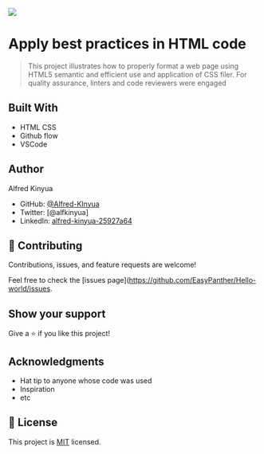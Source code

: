 ![](https://img.shields.io/badge/Microverse-blueviolet)

# Apply best practices in HTML code

> This project illustrates how to properly format a web page using HTML5 semantic and efficient use and application of CSS filer.
For quality assurance, linters and code reviewers were engaged 



## Built With

- HTML CSS
- Github flow
- VSCode

## Author
Alfred Kinyua

- GitHub: [@Alfred-KInyua](https://github.com/Alfred-KInyua/)
- Twitter: [@alfkinyua]
- LinkedIn: [alfred-kinyua-25927a64](linkedin.com/in/alfred-kinyua-25927a64)


## 🤝 Contributing

Contributions, issues, and feature requests are welcome!

Feel free to check the [issues page](https://github.com/EasyPanther/Hello-world/issues.

## Show your support

Give a ⭐️ if you like this project!

## Acknowledgments

- Hat tip to anyone whose code was used
- Inspiration
- etc

## 📝 License

This project is [MIT](./MIT.md) licensed.
